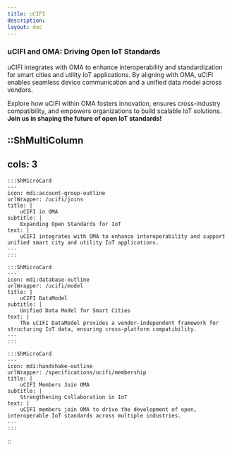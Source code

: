 ```yaml
---
title: uCIFI
description:
layout: doc
---
```


### uCIFI and OMA: Driving Open IoT Standards  

uCIFI integrates with OMA to enhance interoperability and standardization for smart cities and utility IoT applications. By aligning with OMA, uCIFI enables seamless device communication and a unified data model across vendors.  

Explore how uCIFI within OMA fosters innovation, ensures cross-industry compatibility, and empowers organizations to build scalable IoT solutions. **Join us in shaping the future of open IoT standards!**


::ShMultiColumn
---
cols: 3
---

    :::ShMicroCard
    ---
    icon: mdi:account-group-outline
    urlWrapper: /ucifi/joins
    title: |
        uCIFI in OMA
    subtitle: |
        Expanding Open Standards for IoT
    text: |
        uCIFI integrates with OMA to enhance interoperability and support unified smart city and utility IoT applications.
    ---
    :::

    :::ShMicroCard
    ---
    icon: mdi:database-outline
    urlWrapper: /ucifi/model
    title: |
        uCIFI DataModel
    subtitle: |
        Unified Data Model for Smart Cities
    text: |
        The uCIFI DataModel provides a vendor-independent framework for structuring IoT data, ensuring cross-platform compatibility.
    ---
    :::

    :::ShMicroCard
    ---
    icon: mdi:handshake-outline
    urlWrapper: /specifications/ucifi/membership
    title: |
        uCIFI Members Join OMA
    subtitle: |
        Strengthening Collaboration in IoT
    text: |
        uCIFI members join OMA to drive the development of open, interoperable IoT standards across multiple industries.
    ---
    :::

::